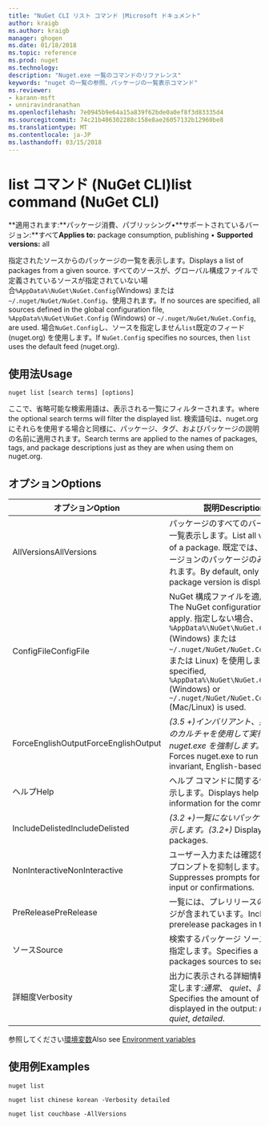 ```yaml
---
title: "NuGet CLI リスト コマンド |Microsoft ドキュメント"
author: kraigb
ms.author: kraigb
manager: ghogen
ms.date: 01/18/2018
ms.topic: reference
ms.prod: nuget
ms.technology: 
description: "Nuget.exe 一覧のコマンドのリファレンス"
keywords: "nuget の一覧の参照、パッケージの一覧表示コマンド"
ms.reviewer:
- karann-msft
- unniravindranathan
ms.openlocfilehash: 7e0945b9e64a15a839f62bde0a0ef8f3d83335d4
ms.sourcegitcommit: 74c21b406302288c158e8ae26057132b12960be8
ms.translationtype: MT
ms.contentlocale: ja-JP
ms.lasthandoff: 03/15/2018
---
```

# <a name="list-command-nuget-cli"></a><span data-ttu-id="17d6d-104">list コマンド (NuGet CLI)</span><span class="sxs-lookup"><span data-stu-id="17d6d-104">list command (NuGet CLI)</span></span>

<span data-ttu-id="17d6d-105">**適用されます:**パッケージ消費、パブリッシング&bullet;**サポートされているバージョン:**すべて</span><span class="sxs-lookup"><span data-stu-id="17d6d-105">**Applies to:** package consumption, publishing &bullet; **Supported versions:** all</span></span>

<span data-ttu-id="17d6d-106">指定されたソースからのパッケージの一覧を表示します。</span><span class="sxs-lookup"><span data-stu-id="17d6d-106">Displays a list of packages from a given source.</span></span> <span data-ttu-id="17d6d-107">すべてのソースが、グローバル構成ファイルで定義されているソースが指定されていない場合`%AppData%\NuGet\NuGet.Config`(Windows) または`~/.nuget/NuGet/NuGet.Config`、使用されます。</span><span class="sxs-lookup"><span data-stu-id="17d6d-107">If no sources are specified, all sources defined in the global configuration file, `%AppData%\NuGet\NuGet.Config` (Windows) or `~/.nuget/NuGet/NuGet.Config`, are used.</span></span> <span data-ttu-id="17d6d-108">場合`NuGet.Config`し、ソースを指定しません`list`既定のフィード (nuget.org) を使用します。</span><span class="sxs-lookup"><span data-stu-id="17d6d-108">If `NuGet.Config` specifies no sources, then `list` uses the default feed (nuget.org).</span></span>

## <a name="usage"></a><span data-ttu-id="17d6d-109">使用法</span><span class="sxs-lookup"><span data-stu-id="17d6d-109">Usage</span></span>

```cli
nuget list [search terms] [options]
```

<span data-ttu-id="17d6d-110">ここで、省略可能な検索用語は、表示される一覧にフィルターされます。</span><span class="sxs-lookup"><span data-stu-id="17d6d-110">where the optional search terms will filter the displayed list.</span></span> <span data-ttu-id="17d6d-111">検索語句は、nuget.org にそれらを使用する場合と同様に、パッケージ、タグ、およびパッケージの説明の名前に適用されます。</span><span class="sxs-lookup"><span data-stu-id="17d6d-111">Search terms are applied to the names of packages, tags, and package descriptions just as they are when using them on nuget.org.</span></span>

## <a name="options"></a><span data-ttu-id="17d6d-112">オプション</span><span class="sxs-lookup"><span data-stu-id="17d6d-112">Options</span></span>

| <span data-ttu-id="17d6d-113">オプション</span><span class="sxs-lookup"><span data-stu-id="17d6d-113">Option</span></span> | <span data-ttu-id="17d6d-114">説明</span><span class="sxs-lookup"><span data-stu-id="17d6d-114">Description</span></span> |
| --- | --- |
| <span data-ttu-id="17d6d-115">AllVersions</span><span class="sxs-lookup"><span data-stu-id="17d6d-115">AllVersions</span></span> | <span data-ttu-id="17d6d-116">パッケージのすべてのバージョンを一覧表示します。</span><span class="sxs-lookup"><span data-stu-id="17d6d-116">List all versions of a package.</span></span> <span data-ttu-id="17d6d-117">既定では、最新のバージョンのパッケージのみが表示されます。</span><span class="sxs-lookup"><span data-stu-id="17d6d-117">By default, only the latest package version is displayed.</span></span> |
| <span data-ttu-id="17d6d-118">ConfigFile</span><span class="sxs-lookup"><span data-stu-id="17d6d-118">ConfigFile</span></span> | <span data-ttu-id="17d6d-119">NuGet 構成ファイルを適用します。</span><span class="sxs-lookup"><span data-stu-id="17d6d-119">The NuGet configuration file to apply.</span></span> <span data-ttu-id="17d6d-120">指定しない場合、 `%AppData%\NuGet\NuGet.Config` (Windows) または`~/.nuget/NuGet/NuGet.Config`(Mac または Linux) を使用します。</span><span class="sxs-lookup"><span data-stu-id="17d6d-120">If not specified, `%AppData%\NuGet\NuGet.Config` (Windows) or `~/.nuget/NuGet/NuGet.Config` (Mac/Linux) is used.</span></span>|
| <span data-ttu-id="17d6d-121">ForceEnglishOutput</span><span class="sxs-lookup"><span data-stu-id="17d6d-121">ForceEnglishOutput</span></span> | <span data-ttu-id="17d6d-122">*(3.5 +)*インバリアント、英語ベースのカルチャを使用して実行する nuget.exe を強制します。</span><span class="sxs-lookup"><span data-stu-id="17d6d-122">*(3.5+)* Forces nuget.exe to run using an invariant, English-based culture.</span></span> |
| <span data-ttu-id="17d6d-123">ヘルプ</span><span class="sxs-lookup"><span data-stu-id="17d6d-123">Help</span></span> | <span data-ttu-id="17d6d-124">ヘルプ コマンドに関する情報を表示します。</span><span class="sxs-lookup"><span data-stu-id="17d6d-124">Displays help information for the command.</span></span> |
| <span data-ttu-id="17d6d-125">IncludeDelisted</span><span class="sxs-lookup"><span data-stu-id="17d6d-125">IncludeDelisted</span></span> | <span data-ttu-id="17d6d-126">*(3.2 +)*一覧にないパッケージを表示します。</span><span class="sxs-lookup"><span data-stu-id="17d6d-126">*(3.2+)* Display unlisted packages.</span></span> |
| <span data-ttu-id="17d6d-127">NonInteractive</span><span class="sxs-lookup"><span data-stu-id="17d6d-127">NonInteractive</span></span> | <span data-ttu-id="17d6d-128">ユーザー入力または確認を要求するプロンプトを抑制します。</span><span class="sxs-lookup"><span data-stu-id="17d6d-128">Suppresses prompts for user input or confirmations.</span></span> |
| <span data-ttu-id="17d6d-129">PreRelease</span><span class="sxs-lookup"><span data-stu-id="17d6d-129">PreRelease</span></span> | <span data-ttu-id="17d6d-130">一覧には、プレリリースのパッケージが含まれています。</span><span class="sxs-lookup"><span data-stu-id="17d6d-130">Includes prerelease packages in the list.</span></span> |
| <span data-ttu-id="17d6d-131">ソース</span><span class="sxs-lookup"><span data-stu-id="17d6d-131">Source</span></span> | <span data-ttu-id="17d6d-132">検索するパッケージ ソースの一覧を指定します。</span><span class="sxs-lookup"><span data-stu-id="17d6d-132">Specifies a list of packages sources to search.</span></span> |
| <span data-ttu-id="17d6d-133">詳細度</span><span class="sxs-lookup"><span data-stu-id="17d6d-133">Verbosity</span></span> | <span data-ttu-id="17d6d-134">出力に表示される詳細情報の量を指定します:*通常*、 *quiet*、*詳細*です。</span><span class="sxs-lookup"><span data-stu-id="17d6d-134">Specifies the amount of detail displayed in the output: *normal*, *quiet*, *detailed*.</span></span> |

<span data-ttu-id="17d6d-135">参照してください[環境変数](cli-ref-environment-variables.md)</span><span class="sxs-lookup"><span data-stu-id="17d6d-135">Also see [Environment variables](cli-ref-environment-variables.md)</span></span>

## <a name="examples"></a><span data-ttu-id="17d6d-136">使用例</span><span class="sxs-lookup"><span data-stu-id="17d6d-136">Examples</span></span>

```cli
nuget list

nuget list chinese korean -Verbosity detailed

nuget list couchbase -AllVersions
```
